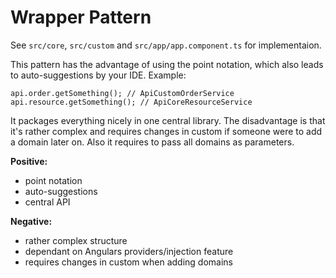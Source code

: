 # Wrapper Pattern

See `src/core`, `src/custom` and `src/app/app.component.ts` 
for implementaion.

This pattern has the advantage of using the point notation, 
which also leads to auto-suggestions by your IDE.
Example:
```
api.order.getSomething(); // ApiCustomOrderService
api.resource.getSomething(); // ApiCoreResourceService
```

It packages everything nicely in one central library. 
The disadvantage is that it's rather complex and requires
changes in custom if someone were to add a domain later on.
Also it requires to pass all domains as parameters.

**Positive:**
* point notation
* auto-suggestions
* central API

**Negative:**
* rather complex structure
* dependant on Angulars providers/injection feature
* requires changes in custom when adding domains
